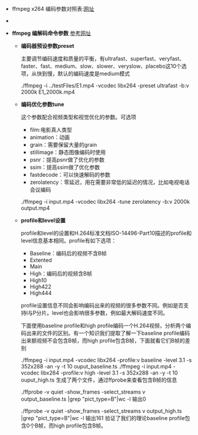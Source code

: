 - ffmpeg x264 编码参数对照表:[网址](https://blog.csdn.net/byxdaz/article/details/80663718)

- 

- **ffmpeg 编解码命令参数** [参考网址](https://blog.csdn.net/Lyman_Ye/article/details/80305904)
  
  - **编码器预设参数preset**
  
    主要调节编码速度和质量的平衡，有ultrafast、superfast、veryfast、faster、fast、medium、slow、slower、veryslow、placebo这10个选项，从快到慢，默认的编码速度是medium模式
  
    ./ffmpeg -i ../testFiles/E1.mp4 -vcodec libx264 -preset ultrafast -b:v 2000k E1_2000k.mp4
  
  - **编码优化参数tune**
  
    这个参数配合视频类型和视觉优化的参数。可选项
  
    - film:电影真人类型
    - animation：动画
    - grain：需要保留大量的grain
    - stillimage：静态图像编码时使用
    - psnr：提高psnr做了优化的参数
    - ssim：提高ssim做了优化参数
    - fastdecode：可以快速解码的参数
    - zerolatency：零延迟，用在需要非常低的延迟的情况，比如电视电话会议编码
  
    ./ffmpeg -i input.mp4 -vcodec libx264 -tune zerolatency -b:v 2000k output.mp4
  
  - **profile和level设置**
  
    profile和level的设置和H.264标准文档ISO-14496-Part10描述的profile和level信息基本相同。profile有如下选项：
  
    - Baseline：编码后的视频不含B帧
    - Extented
    - Main
    - High：编码后的视频含B帧
    - High10
    - High422
    - High444
  
    profile设置信息不同会影响编码出来的视频的很多参数不同。例如是否支持I与P分片。level也会影响很多参数，例如最大解码速度不同。
  
    下面使用baseline profile和high profile编码一个H.264视频，分析两个编码出来的文件的区别。有一个知识我们提取了解一下baseline profile编码出来额视频不会包含B帧，而high profile包含B帧，下面就看它们B帧的差别
  
    ./ffmpeg -i input.mp4 -vcodec libx264 -profile:v baseline -level 3.1 -s 352x288 -an -y -t 10 ouput_baseline.ts
    ./ffmpeg -i input.mp4 -vcodec libx264 -profile:v high -level 3.1 -s 352x288 -an -y -t 10 ouput_high.ts
    生成了两个文件，通过ffprobe来查看包含B帧的信息
  
    ./ffprobe -v quiet -show_frames -select_streams v output_baseline.ts |grep "pict_type=B"|wc -l
    输出0
  
    ./ffprobe -v quiet -show_frames -select_streams v output_high.ts |grep "pict_type=B"|wc -l
    输出161
    验证了我们的理论baseline profile包含0个B帧，而high profile包含B帧。
  
    

